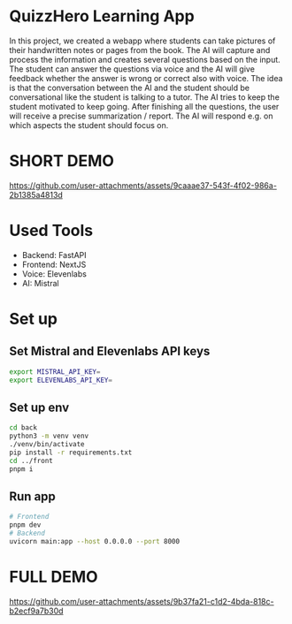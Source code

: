 # QuizzHero Learning App

In this project, we created a webapp where students can take pictures of their handwritten notes or pages from the book.
The AI will capture and process the information and creates several questions based on the input.
The student can answer the questions via voice and the AI will give feedback whether the answer is wrong or correct also with voice.
The idea is that the conversation between the AI and the student should be conversational like the student is talking to a tutor.
The AI tries to keep the student motivated to keep going.
After finishing all the questions, the user will receive a precise summarization / report. The AI will respond e.g. on which aspects the student should focus on. 

# SHORT DEMO

https://github.com/user-attachments/assets/9caaae37-543f-4f02-986a-2b1385a4813d

# Used Tools
- Backend: FastAPI
- Frontend: NextJS
- Voice: Elevenlabs
- AI: Mistral
  
# Set up 

## Set Mistral and Elevenlabs API keys

``` bash
export MISTRAL_API_KEY=
export ELEVENLABS_API_KEY=
```

## Set up env

``` bash
cd back
python3 -m venv venv
./venv/bin/activate
pip install -r requirements.txt
cd ../front
pnpm i
```

## Run app

``` bash
# Frontend
pnpm dev
# Backend
uvicorn main:app --host 0.0.0.0 --port 8000
```

# FULL DEMO

https://github.com/user-attachments/assets/9b37fa21-c1d2-4bda-818c-b2ecf9a7b30d
